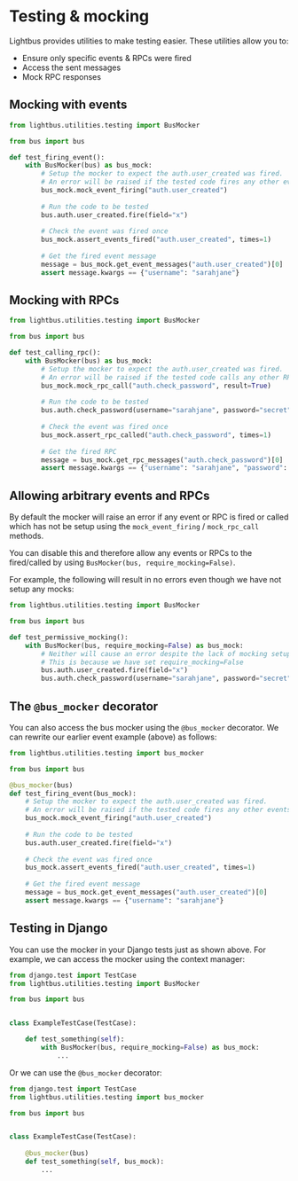 # Testing & mocking

Lightbus provides utilities to make testing easier. 
These utilities allow you to:

* Ensure only specific events & RPCs were fired
* Access the sent messages
* Mock RPC responses

## Mocking with events

```python
from lightbus.utilities.testing import BusMocker

from bus import bus

def test_firing_event():
    with BusMocker(bus) as bus_mock:
        # Setup the mocker to expect the auth.user_created was fired.
        # An error will be raised if the tested code fires any other events
        bus_mock.mock_event_firing("auth.user_created")
        
        # Run the code to be tested
        bus.auth.user_created.fire(field="x")
        
        # Check the event was fired once
        bus_mock.assert_events_fired("auth.user_created", times=1)
        
        # Get the fired event message
        message = bus_mock.get_event_messages("auth.user_created")[0]
        assert message.kwargs == {"username": "sarahjane"}
```


## Mocking with RPCs

```python
from lightbus.utilities.testing import BusMocker

from bus import bus

def test_calling_rpc():
    with BusMocker(bus) as bus_mock:
        # Setup the mocker to expect the auth.user_created was fired.
        # An error will be raised if the tested code calls any other RPCs
        bus_mock.mock_rpc_call("auth.check_password", result=True)
        
        # Run the code to be tested
        bus.auth.check_password(username="sarahjane", password="secret")
        
        # Check the event was fired once
        bus_mock.assert_rpc_called("auth.check_password", times=1)
        
        # Get the fired RPC
        message = bus_mock.get_rpc_messages("auth.check_password")[0]
        assert message.kwargs == {"username": "sarahjane", "password": "secret"}
```

## Allowing arbitrary events and RPCs

By default the mocker will raise an error if any event or RPC is fired or called which has 
not be setup using the `mock_event_firing` / `mock_rpc_call` methods.

You can disable this and therefore allow any events or RPCs to the fired/called by using 
`BusMocker(bus, require_mocking=False)`.

For example, the following will result in no errors even though we have not 
setup any mocks:

```python
from lightbus.utilities.testing import BusMocker

from bus import bus

def test_permissive_mocking():
    with BusMocker(bus, require_mocking=False) as bus_mock:
        # Neither will cause an error despite the lack of mocking setup.
        # This is because we have set require_mocking=False
        bus.auth.user_created.fire(field="x")
        bus.auth.check_password(username="sarahjane", password="secret")
```

## The `@bus_mocker` decorator

You can also access the bus mocker using the `@bus_mocker` decorator. We can rewrite 
our earlier event example (above) as follows:


```python
from lightbus.utilities.testing import bus_mocker

from bus import bus

@bus_mocker(bus)
def test_firing_event(bus_mock):
    # Setup the mocker to expect the auth.user_created was fired.
    # An error will be raised if the tested code fires any other events
    bus_mock.mock_event_firing("auth.user_created")
    
    # Run the code to be tested
    bus.auth.user_created.fire(field="x")
    
    # Check the event was fired once
    bus_mock.assert_events_fired("auth.user_created", times=1)
    
    # Get the fired event message
    message = bus_mock.get_event_messages("auth.user_created")[0]
    assert message.kwargs == {"username": "sarahjane"}
```

## Testing in Django

You can use the mocker in your Django tests just as shown above.
For example, we can access the mocker using the context manager:

```python
from django.test import TestCase
from lightbus.utilities.testing import BusMocker

from bus import bus


class ExampleTestCase(TestCase):

    def test_something(self):
        with BusMocker(bus, require_mocking=False) as bus_mock:
            ...
```

Or we can use the `@bus_mocker` decorator:


```python
from django.test import TestCase
from lightbus.utilities.testing import bus_mocker

from bus import bus


class ExampleTestCase(TestCase):
    
    @bus_mocker(bus)
    def test_something(self, bus_mock):
        ...
```
